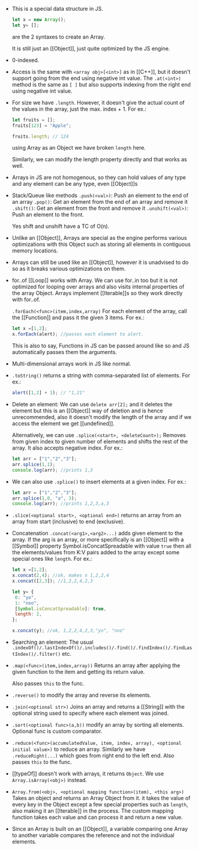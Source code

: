 - This is a special data structure in JS.
  ```js
  let x = new Array();
  let y= []; 
  ```
  are the 2 syntaxes to create an Array.
  
  It is still just an [[Object]], just quite optimized by the JS engine.
- 0-indexed.
- Access is the same with ``<array obj>[<int>]`` as in [[C++]], but it doesn't support going from the end using negative int value. The ``.at(<int>)`` method is the same as ``[ ]`` but also supports indexing from the right end using negative int value.
- For size we have ``.length``.
  However, it doesn't give the actual count of the values in the array, just the max. index + 1.
  For ex.:
  ```js
  let fruits = [];
  fruits[123] = "Apple";
  
  fruits.length; // 124
  ```
  using Array as an Object we have broken ``length`` here.
  
  Similarly, we can modify the length property directly and that works as well.
- Arrays in JS are not homogenous, so they can hold values of any type and any element can be any type, even [[Object]]s
- Stack/Queue like methods
  ``.push(<val>)``: Push an element to the end of an array
  ``.pop()``: Get an element from the end of an array and remove it
  ``.shift()``: Get an element from the front and remove it
  ``.unshift(<val>)``: Push an element to the front.
  
  Yes shift and unshift have a TC of O(n).
- Unlike an [[Object]], Arrays are special as the engine performs various optimizations with this Object such as storing all elements in contiguous memory locations.
- Arrays can still be used like an [[Object]], however it is unadvised to do so as it breaks various optimizations on them.
- for..of [[Loop]] works with Array. We can use for..in too but it is not optimized for looping over arrays and also visits internal properties of the array Object. Arrays implement [[Iterable]]s so they work directly with for..of.
  
  ``.forEach(<func>(item,index,array)`` 
  For each element of the array, call the [[Function]] and pass it the given 3 items.
  For ex.:
  ```js
  let x =[1,2];
  x.forEach(alert); //passes each element to alert.
  ```
  This is also to say, Functions in JS can be passed around like so and JS automatically passes them the arguments.
- Multi-dimensional arrays work in JS like normal.
- ``.toString()`` returns a string with comma-separated list of elements.
  For ex.:
  ```js
  alert([1,2] + 1); // "1,21"
  ```
- Delete an element:
  We can use ``delete arr[2];`` and it deletes the element but this is an [[Object]] way of deletion and is hence unrecommended, also it doesn't modify the length of the array and if we access the element we get [[undefined]].
  
  Alternatively, we can use ``.splice(<start>, <deleteCount>);``
  Removes from given index to given number of elements and shifts the rest of the array. It also accepts negative index.
  For ex.:
  ```js
  let arr = ["1","2","3"];
  arr.splice(1,1);
  console.log(arr); //prints 1,3
  ```
- We can also use ``.splice()`` to insert elements at a given index.
  For ex.:
  ```js
  let arr = ["1","2","3"];
  arr.splice(1,0, "a", 3);
  console.log(arr); //prints 1,2,3,a,3
  ```
- ``.slice(<optional start>, <optional end>)`` returns an array from an array from start (inclusive) to end (exclusive).
- Concatenation
  ``.concat(<arg1>,<arg2>...)`` adds given element to the array. If the arg is an array, or more specifically is an [[Object]] with a [[Symbol]] property Symbol.isConcatSpreadable with value ``true`` then all the elements/values from K:V pairs added to the array except some special ones like ``length``.
  For ex.:
  ```js
  let x =[1,2];
  x.concat(2,4); //ok, makes x 1,2,2,4
  x.concat([2,3]); //1,2,2,4,2,3
  
  let y= {
   0: "yo",
   1: "noo",
   [Symbol.isConcatSpreadable]: true,
   length: 2,
  };
  
  x.concat(y); //ok, 1,2,2,4,2,3,"yo", "noo"
  ```
- Searching an element:
  The usual ``.indexOf()/.lastIndexOf()/.includes()/.find()/.findIndex()/.findLastIndex()/.filter()`` etc.
- ``.map(<func>(item,index,array))`` Returns an array after applying the given function to the item and getting its return value.
  
  Also passes ``this`` to the func.
- ``.reverse()`` to modify the array and reverse its elements.
- ``.join(<optional str>)`` Joins an array and returns a [[String]] with the optional string used to specify where each element was joined.
- ``.sort(<optional func>(a,b))`` modify an array by sorting all elements. Optional func is custom comparator.
- ``.reduce(<func>(accumulatedValue, item, index, array), <optional initial value>)`` to reduce an array.
  Similarly we have ``.reduceRight(...)`` which goes from right end to the left end.
  Also passes ``this`` to the func.
- [[typeOf]] doesn't work with arrays, it returns ``Object``. 
  We use ``Array.isArray(<obj>)`` instead.
- ``Array.from(<obj>, <optional mapping function>(item), <this arg>)`` Takes an object and returns an Array Object from it. it takes the value of every key in the Object except a few special properties such as ``length``, also making it an [[Iterable]] in the process. The custom mapping function takes each value and can process it and return a new value.
- Since an Array is built on an [[Object]], a variable comparing one Array to another variable compares the reference and not the individual elements.